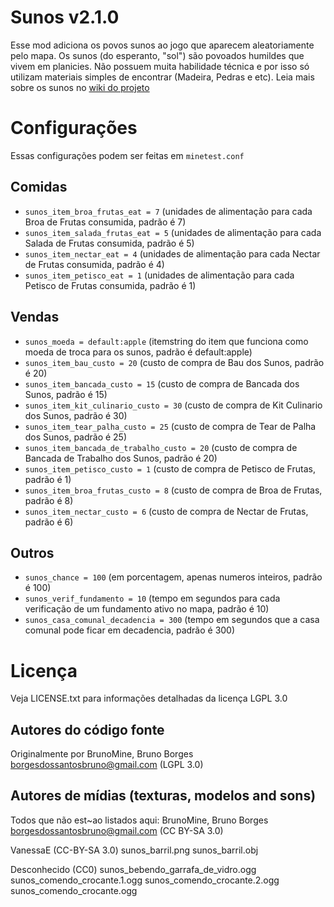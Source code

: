 Sunos v2.1.0
============

Esse mod adiciona os povos sunos ao jogo que aparecem aleatoriamente pelo mapa.
Os sunos (do esperanto, "sol") são povoados humildes que vivem 
em planicies. Não possuem muita habilidade técnica e por isso 
só utilizam materiais simples de encontrar 
(Madeira, Pedras e etc). Leia mais sobre os sunos no [wiki do projeto](https://github.com/BrunoMine/sociedades/wiki/Sunos)

# Configurações

Essas configurações podem ser feitas em `minetest.conf`

## Comidas
- `sunos_item_broa_frutas_eat = 7` (unidades de alimentação para cada Broa de Frutas consumida, padrão é 7)
- `sunos_item_salada_frutas_eat = 5` (unidades de alimentação para cada Salada de Frutas consumida, padrão é 5)
- `sunos_item_nectar_eat = 4` (unidades de alimentação para cada Nectar de Frutas consumida, padrão é 4)
- `sunos_item_petisco_eat = 1` (unidades de alimentação para cada Petisco de Frutas consumida, padrão é 1)

## Vendas
- `sunos_moeda = default:apple` (itemstring do item que funciona como moeda de troca para os sunos, padrão é default:apple)
- `sunos_item_bau_custo = 20` (custo de compra de Bau dos Sunos, padrão é 20)
- `sunos_item_bancada_custo = 15` (custo de compra de Bancada dos Sunos, padrão é 15)
- `sunos_item_kit_culinario_custo = 30` (custo de compra de Kit Culinario dos Sunos, padrão é 30)
- `sunos_item_tear_palha_custo = 25` (custo de compra de Tear de Palha dos Sunos, padrão é 25)
- `sunos_item_bancada_de_trabalho_custo = 20` (custo de compra de Bancada de Trabalho dos Sunos, padrão é 20)
- `sunos_item_petisco_custo = 1` (custo de compra de Petisco de Frutas, padrão é 1)
- `sunos_item_broa_frutas_custo = 8` (custo de compra de Broa de Frutas, padrão é 8)
- `sunos_item_nectar_custo = 6` (custo de compra de Nectar de Frutas, padrão é 6)

## Outros
- `sunos_chance = 100` (em porcentagem, apenas numeros inteiros, padrão é 100)
- `sunos_verif_fundamento = 10` (tempo em segundos para cada verificação de um fundamento ativo no mapa, padrão é 10)
- `sunos_casa_comunal_decadencia = 300` (tempo em segundos que a casa comunal pode ficar em decadencia, padrão é 300)


# Licença
Veja LICENSE.txt para informações detalhadas da licença LGPL 3.0

Autores do código fonte
-----------------------
Originalmente por BrunoMine, Bruno Borges <borgesdossantosbruno@gmail.com> (LGPL 3.0)

Autores de mídias (texturas, modelos and sons)
----------------------------------------------
Todos que não est~ao listados aqui:
BrunoMine, Bruno Borges <borgesdossantosbruno@gmail.com> (CC BY-SA 3.0)

VanessaE (CC-BY-SA 3.0)
	sunos_barril.png
	sunos_barril.obj

Desconhecido (CC0)
	sunos_bebendo_garrafa_de_vidro.ogg
	sunos_comendo_crocante.1.ogg
	sunos_comendo_crocante.2.ogg
	sunos_comendo_crocante.ogg
